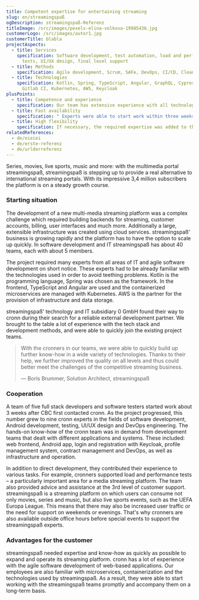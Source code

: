```yaml
---
title: Competent expertise for entertaining streaming
slug: en/streamingspaß
ogDescription: streamingspaß-Referenz
titleImage: /src/images/pexels-elina-volkova-19985436.jpg
customerLogo: /src/images/autor1.jpg
customerTitle: blabla
projectAspects:
  - title: Services
    specification: Software development, test automation, load and performance
      tests, UI/UX design, final level support
  - title: Methods
    specification: Agile development, Scrum, SAFe, DevOps, CI/CD, Clean Code, microservices
  - title: Technologies
    specification: Kotlin, Spring, TypeScript, Angular, GraphQL, Cypress, Cucumber,
      Gitlab CI, Kubernetes, AWS, Keycloak
plusPoints:
  - title: Competence and experience
    specification: Our team has extensive experience with all technologies used
  - title: Fast availability
    specification: " Experts were able to start work within three weeks"
  - title: High flexibility
    specification: If necessary, the required expertise was added to the cronn team
relatedReferences:
  - de/eieiei
  - de/erste-referenz
  - de/urlderreferenz
---
```

Series, movies, live sports, music and more: with the multimedia portal streamingspaß, streamingspaß is stepping up to provide a real alternative to international streaming portals. With its impressive 3,4 million subscribers the platform is on a steady growth course.

### Starting situation

The development of a new multi-media streaming platform was a complex challenge which required building backends for streaming, customer accounts, billing, user interfaces and much more. Additionally a large, extensible infrastructure was created using cloud services. streamingspaß' business is growing rapidly and the platform has to have the option to scale up quickly. In software development and IT streamingspaß has about 40 teams, each with about 5 members.



The project required many experts from all areas of IT and agile software development on short notice. These experts had to be already familiar with the technologies used in order to avoid teething problems. Kotlin is the programming language, Spring was chosen as the framework. In the frontend, TypeScript and Angular are used and the containerized microservices are managed with Kubernetes. AWS is the partner for the provision of infrastructure and data storage.



streamingspaß' technology and IT subsidiary 0 GmbH found their way to cronn during their search for a reliable external development partner. We brought to the table a lot of experience with the tech stack and development methods, and were able to quickly join the existing project teams.



> With the cronners in our teams, we were able to quickly build up further know-how in a wide variety of technologies. Thanks to their help, we further improved the quality on all levels and thus could better meet the challenges of the competitive streaming business.
>
> — Boris Brummer, Solution Architect, streamingspaß



### Cooperation

A team of five full stack developers and software testers started work about 3 weeks after CBC first contacted cronn. As the project progressed, this number grew to nine cronn experts in the fields of software development, Android development, testing, UI/UX design and DevOps engineering. The hands-on know-how of the cronn team was in demand from development teams that dealt with different applications and systems. These included: web frontend, Android app, login and registration with Keycloak, profile management system, contract management and DevOps, as well as infrastructure and operation.



In addition to direct development, they contributed their experience to various tasks. For example, cronners supported load and performance tests – a particularly important area for a media streaming platform. The team also provided advice and assistance at the 3rd level of customer support. streamingspaß is a streaming platform on which users can consume not only movies, series and music, but also live sports events, such as the UEFA Europa League. This means that there may also be increased user traffic or the need for support on weekends or evenings. That's why cronners are also available outside office hours before special events to support the streamingspaß experts.



### Advantages for the customer

streamingspaß needed expertise and know-how as quickly as possible to expand and operate its streaming platform. cronn has a lot of experience with the agile software development of web-based applications. Our employees are also familiar with microservices, containerization and the technologies used by streamingspaß. As a result, they were able to start working with the streamingspaß teams promptly and accompany them on a long-term basis.
